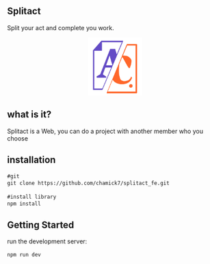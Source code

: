 ## Splitact

Split your act and complete you work.

<p align="center" width="100%"><img width="25%" src="/public/img/S_A_logo.png"></p>

## what is it?

Splitact is a Web, you can do a project with another member who you choose 

## installation
```
#git 
git clone https://github.com/chamick7/splitact_fe.git

#install library
npm install
```
## Getting Started
run the development server:
```
npm run dev
```
